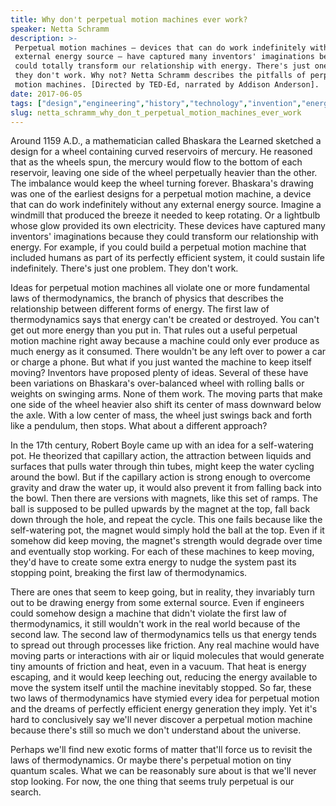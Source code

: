 ```yaml
---
title: Why don't perpetual motion machines ever work?
speaker: Netta Schramm
description: >-
 Perpetual motion machines — devices that can do work indefinitely without any
 external energy source — have captured many inventors' imaginations because they
 could totally transform our relationship with energy. There's just one problem:
 they don't work. Why not? Netta Schramm describes the pitfalls of perpetual
 motion machines. [Directed by TED-Ed, narrated by Addison Anderson].
date: 2017-06-05
tags: ["design","engineering","history","technology","invention","energy","teded","animation"]
slug: netta_schramm_why_don_t_perpetual_motion_machines_ever_work
---
```


Around 1159 A.D., a mathematician called Bhaskara the Learned sketched a design for a
wheel containing curved reservoirs of mercury. He reasoned that as the wheels spun, the
mercury would flow to the bottom of each reservoir, leaving one side of the wheel
perpetually heavier than the other. The imbalance would keep the wheel turning forever.
Bhaskara's drawing was one of the earliest designs for a perpetual motion machine, a
device that can do work indefinitely without any external energy source. Imagine a
windmill that produced the breeze it needed to keep rotating. Or a lightbulb whose glow
provided its own electricity. These devices have captured many inventors' imaginations
because they could transform our relationship with energy. For example, if you could
build a perpetual motion machine that included humans as part of its perfectly efficient
system, it could sustain life indefinitely. There's just one problem. They don't
work.

Ideas for perpetual motion machines all violate one or more fundamental laws of
thermodynamics, the branch of physics that describes the relationship between different
forms of energy. The first law of thermodynamics says that energy can't be created or
destroyed. You can't get out more energy than you put in. That rules out a useful
perpetual motion machine right away because a machine could only ever produce as much
energy as it consumed. There wouldn't be any left over to power a car or charge a phone.
But what if you just wanted the machine to keep itself moving? Inventors have proposed
plenty of ideas. Several of these have been variations on Bhaskara's over-balanced wheel
with rolling balls or weights on swinging arms. None of them work. The moving parts that
make one side of the wheel heavier also shift its center of mass downward below the axle.
With a low center of mass, the wheel just swings back and forth like a pendulum, then
stops. What about a different approach?

In the 17th century, Robert Boyle came up with an idea for a self-watering pot. He
theorized that capillary action, the attraction between liquids and surfaces that pulls
water through thin tubes, might keep the water cycling around the bowl. But if the
capillary action is strong enough to overcome gravity and draw the water up, it would also
prevent it from falling back into the bowl. Then there are versions with magnets, like
this set of ramps. The ball is supposed to be pulled upwards by the magnet at the top,
fall back down through the hole, and repeat the cycle. This one fails because like the
self-watering pot, the magnet would simply hold the ball at the top. Even if it somehow
did keep moving, the magnet's strength would degrade over time and eventually stop
working. For each of these machines to keep moving, they'd have to create some extra
energy to nudge the system past its stopping point, breaking the first law of
thermodynamics.

There are ones that seem to keep going, but in reality, they invariably turn out to be
drawing energy from some external source. Even if engineers could somehow design a
machine that didn't violate the first law of thermodynamics, it still wouldn't work in the
real world because of the second law. The second law of thermodynamics tells us that
energy tends to spread out through processes like friction. Any real machine would have
moving parts or interactions with air or liquid molecules that would generate tiny
amounts of friction and heat, even in a vacuum. That heat is energy escaping, and it would
keep leeching out, reducing the energy available to move the system itself until the
machine inevitably stopped. So far, these two laws of thermodynamics have stymied every
idea for perpetual motion and the dreams of perfectly efficient energy generation they
imply. Yet it's hard to conclusively say we'll never discover a perpetual motion machine
because there's still so much we don't understand about the universe.

Perhaps we'll find new exotic forms of matter that'll force us to revisit the laws of
thermodynamics. Or maybe there's perpetual motion on tiny quantum scales. What we can be
reasonably sure about is that we'll never stop looking. For now, the one thing that seems
truly perpetual is our search.

<!--
ad_duration=0
event="TED-Ed"
external_start_time=0
intro_duration=0
is_subtitle_required="False"
is_talk_featured="False"
language="en"
language_swap="False"
native_language="en"
number_of_related_talks=6
number_of_speakers=1
number_of_subtitled_videos=0
number_of_tags=8
number_of_talk_download_languages=18
number_of_talk_more_resources=0
number_of_talk_recommendations=0
number_of_talks_take_actions=0
post_ad_duration=0
published_timestamp="2019-02-15 17:42:52"
recording_date="2017-06-05"
speaker_is_published=0
speaker_name="Netta Schramm"
talk_name="Why don't perpetual motion machines ever work?"
talks_tags=["design","engineering","history","technology","invention","energy","teded","animation"]
url_photo_talk="https://s3.amazonaws.com/talkstar-photos/uploads/2cb19765-3aa3-4183-8048-1dde0e89c431/233_perpetual+motion.jpg"
url_webpage="https://www.ted.com/talks/netta_schramm_why_don_t_perpetual_motion_machines_ever_work"
video_type_name="TED-Ed Original"
-->